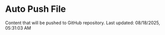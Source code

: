 # Auto Push File

Content that will be pushed to GitHub repository.
Last updated: 08/18/2025, 05:31:03 AM